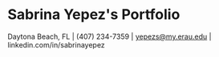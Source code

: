 # Sabrina Yepez's Portfolio
Daytona Beach, FL | (407) 234-7359 | yepezs@my.erau.edu | linkedin.com/in/sabrinayepez 
